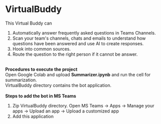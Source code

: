 # VirtualBuddy <br>
This Virtual Buddy can <br>
1. Automatically answer frequently asked questions in Teams Channels. <br>
2. Scan your team's channels, chats and emails to understand how questions have been answered and use AI to create responses.<br>
3. Hook into common sources. <br>
4. Route the question to the right person if it cannot be answer.<br><br>

<b>Procedures to execute the project</b><br>
Open Google Colab and upload <b>Summarizer.ipynb</b> and run the cell for summarization.<br>
VirtualBuddy directory contains the bot application. <br><br>
<b>Steps to add the bot in MS Teams</b><br>
1. Zip VirtualBuddy directory. Open MS Teams -> Apps -> Manage your apps -> Upload an app -> Upload a customized app<br>
2. Add this application
